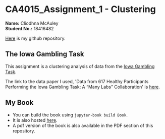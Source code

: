 # CA4015_Assignment_1 - Clustering

**Name:** Cliodhna McAuley <br>
**Student No.:** 18416482

[Here](https://github.com/mcauleyc/CA4015_Assignment_1) is my github repository.

## The Iowa Gambling Task

This assignment is a clustering analysis of data from the [Iowa Gambling Task](https://en.wikipedia.org/wiki/Iowa_gambling_task).

The link to the data paper I used, 'Data from 617 Healthy Participants Performing the Iowa Gambling Task: A “Many Labs” Collaboration' is [here](https://openpsychologydata.metajnl.com/articles/10.5334/jopd.ak/).



## My Book

* You can build the book using `jupyter-book build Book`.
* It is also hosted [here](https://mcauleyc.github.io/CA4015_Assignment_1/intro.html).
* A pdf version of the book is also available in the PDF section of this repository.
